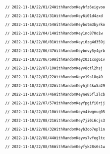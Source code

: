 
    // 2022-11-10/22/01/24WithRandomKeybfz6eigvoo
    
    // 2022-11-10/22/01/31WithRandomKey6i01d4zxd
    
    // 2022-11-10/22/03/54WithRandomKeybotm3byrko
    
    // 2022-11-10/22/04/14WithRandomKey1nc870oiw
    
    // 2022-11-10/22/06/01WithRandomKeyi6zg4d359j
    
    // 2022-11-10/22/06/47WithRandomKeybnvy5y4grb
    
    // 2022-11-10/22/06/59WithRandomKeyz031xsg61v
    
    // 2022-11-10/22/07/10WithRandomKeyv8ctl2hsj
    
    // 2022-11-10/22/07/22WithRandomKeyv19sl8q49
    
    // 2022-11-10/22/07/32WithRandomKeyhjh4kw5a29
    
    // 2022-11-10/22/07/46WithRandomKeyne85fl2lcb
    
    // 2022-11-10/22/07/57WithRandomKeyfpgifi0rjj
    
    // 2022-11-10/22/08/10WithRandomKeym4iwgmuq05
    
    // 2022-11-10/22/08/21WithRandomKey7ji0i6cjs3
    
    // 2022-11-10/22/08/32WithRandomKeyb3oo7eplin
    
    // 2022-11-10/22/08/44WithRandomKeyvs7vfegltc
    
    // 2022-11-10/22/08/56WithRandomKeyfyk28s6s1w
    